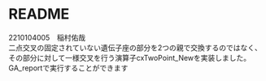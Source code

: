 # README
2210104005　稲村佑哉  
二点交叉の固定されていない遺伝子座の部分を2つの親で交換するのではなく、その部分に対して一様交叉を行う演算子cxTwoPoint_Newを実装しました。
GA_reportで実行することができます
